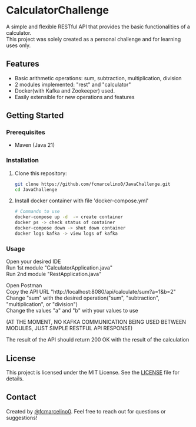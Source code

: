 # CalculatorChallenge

A simple and flexible RESTful API that provides the basic functionalities of a calculator.  
This project was solely created as a personal challenge and for learning uses only.


## Features

- Basic arithmetic operations: sum, subtraction, multiplication, division
- 2 modules implemented: "rest" and "calculator"
- Docker(with Kafka and Zookeeper) used.
- Easily extensible for new operations and features



## Getting Started

### Prerequisites

- Maven (Java 21)


### Installation

1. Clone this repository:
   ```sh
   git clone https://github.com/fcmarcelino0/JavaChallenge.git
   cd JavaChallenge
   ```

2. Install docker container with file 'docker-compose.yml'
   ```sh
   # Commands to use
   docker-compose up -d  -> create container
   docker ps -> check status of container
   docker-compose down -> shut down container
   docker logs kafka -> view logs of kafka
   ```

### Usage

Open your desired IDE  
Run 1st module "CalculatorApplication.java"  
Run 2nd module "RestApplication.java"  

Open Postman   
Copy the API URL "http://localhost:8080/api/calculate/sum?a=1&b=2"   
Change "sum" with the desired operation("sum", "subtraction", "multiplication", or "division")  
Change the values "a" and "b" with your values to use

(AT THE MOMENT, NO KAFKA COMMUNICATION BEING USED BETWEEN MODULES, JUST SIMPLE RESTFUL API RESPONSE)

The result of the API should return 200 OK with the result of the calculation




## License

This project is licensed under the MIT License. See the [LICENSE](LICENSE) file for details.

## Contact

Created by [@fcmarcelino0](https://github.com/fcmarcelino0). Feel free to reach out for questions or suggestions!
